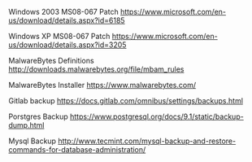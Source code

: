 Windows 2003 MS08-067 Patch 
https://www.microsoft.com/en-us/download/details.aspx?id=6185 
 
Windows XP MS08-067 Patch 
https://www.microsoft.com/en-us/download/details.aspx?id=3205 
 
MalwareBytes Definitions 
http://downloads.malwarebytes.org/file/mbam_rules 
 
MalwareBytes Installer 
https://www.malwarebytes.com/ 
 
Gitlab backup 
https://docs.gitlab.com/omnibus/settings/backups.html 
 
Porstgres Backup 
https://www.postgresql.org/docs/9.1/static/backup-dump.html 
 
Mysql Backup 
http://www.tecmint.com/mysql-backup-and-restore-commands-for-database-administration/ 
 
 
